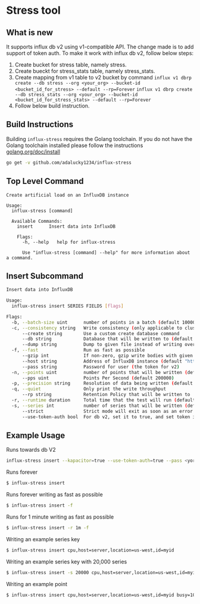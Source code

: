 # Stress tool

## What is new
It supports influx db v2 using v1-compatible API. The change made is to add support of token auth. To make it work with influx db v2, follow below steps:
1. Create bucket for stress table, namely stress.
2. Create bueckt for stress_stats table, namely stress_stats.
3. Create mapping from v1 table to v2 bucket by command `influx v1 dbrp create --db stress --org <your_org> --bucket-id <bucket_id_for_stress> --default --rp=Forever` `influx v1 dbrp create --db stress_stats --org <your_org> --bucket-id <bucket_id_for_stress_stats> --default --rp=Forever`
4. Follow below build instruction.

## Build Instructions
Building `influx-stress` requires the Golang toolchain. If you do not have the Golang toolchain installed
please follow the instructions [golang.org/doc/install](https://golang.org/doc/install)
```sh
go get -v github.com/adalucky1234/influx-stress
```

## Top Level Command
```
Create artificial load on an InfluxDB instance

Usage:
  influx-stress [command]

  Available Commands:
    insert      Insert data into InfluxDB

    Flags:
      -h, --help   help for influx-stress

      Use "influx-stress [command] --help" for more information about a command.
```

## Insert Subcommand
```bash
Insert data into InfluxDB

Usage:
  influx-stress insert SERIES FIELDS [flags]

Flags:
  -b, --batch-size uint      number of points in a batch (default 10000)
  -c, --consistency string   Write consistency (only applicable to clusters) (default "one")
      --create string        Use a custom create database command
      --db string            Database that will be written to (default "stress")
      --dump string          Dump to given file instead of writing over HTTP
  -f, --fast                 Run as fast as possible
      --gzip int             If non-zero, gzip write bodies with given compression level. 1=best speed, 9=best compression, -1=gzip default.
      --host string          Address of InfluxDB instance (default "http://localhost:8086")
      --pass string          Password for user (the token for v2)
  -n, --points uint          number of points that will be written (default 18446744073709551615)
      --pps uint             Points Per Second (default 200000)
  -p, --precision string     Resolution of data being written (default "n")
  -q, --quiet                Only print the write throughput
      --rp string            Retention Policy that will be written to
  -r, --runtime duration     Total time that the test will run (default 2562047h47m16.854775807s)
  -s, --series int           number of series that will be written (default 100000)
      --strict               Strict mode will exit as soon as an error or unexpected status is encountered
      --use-token-auth bool  For db v2, set it to true, and set token in --pass.
```

## Example Usage
Runs towards db V2
```bash
influx-stress insert --kapacitor=true --use-token-auth=true --pass <yoru_token> --host http://127.0.0.1:8086 cpu,host=server,location=us-west,id=myid
```

Runs forever
```bash
$ influx-stress insert
```

Runs forever writing as fast as possible
```bash
$ influx-stress insert -f
```

Runs for 1 minute writing as fast as possible
```bash
$ influx-stress insert -r 1m -f
```

Writing an example series key
```bash
$ influx-stress insert cpu,host=server,location=us-west,id=myid
```

Writing an example series key with 20,000 series
```bash
$ influx-stress insert -s 20000 cpu,host=server,location=us-west,id=myid
```

Writing an example point
```bash
$ influx-stress insert cpu,host=server,location=us-west,id=myid busy=100,idle=10,random=5i
```
